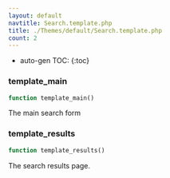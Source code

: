 ```yaml
---
layout: default
navtitle: Search.template.php
title: ./Themes/default/Search.template.php
count: 2
---
```

* auto-gen TOC:
{:toc}
### template_main

```php
function template_main()
```
The main search form



### template_results

```php
function template_results()
```
The search results page.



